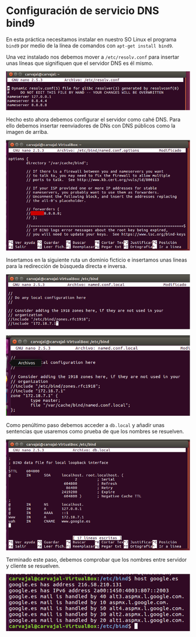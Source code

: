 # Configuración de servicio DNS bind9

En esta práctica necesitamos instalar en nuestro SO Linux el programa `bind9` por medio de la línea de comandos con `apt-get install bind9`.

Una vez instalado nos debemos mover a `/etc/resolv.conf` para insertar unas líneas que signifiquen que el servidor DNS es él mismo.

![](./img/1.png)

Hecho esto ahora debemos configurar el servidor como cahé DNS. Para ello debemos insertar reenviadores de DNs con DNS públicos como la imagen de arriba.

![](./img/4.png)

Insertamos en la siguiente ruta un dominio ficticio e insertamos unas lineas para la redirección de búsqueda directa e inversa.

![](./img/2.png)

![](./img/3.png)

Como penúltimo paso debemos acceder a `db.local` y añadir unas sentencias que usaremos como prueba de que los nombres se resuelven.

![](./img/5.png)

Terminado este paso, debemos comprobar que los nombres entre servidor y cliente se resuelven.

![](./img/6.png)
